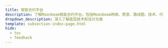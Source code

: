 ```yaml
---
title: 智能合约平台
description: 了解Moonbeam智能合约平台，包括Moonbeam网络、愿景、路线图、技术、代币等。
dropdown_description: 深入了解底层技术和设计方面
template: subsection-index-page.html
hide:
  - toc
  - feedback
---
```

